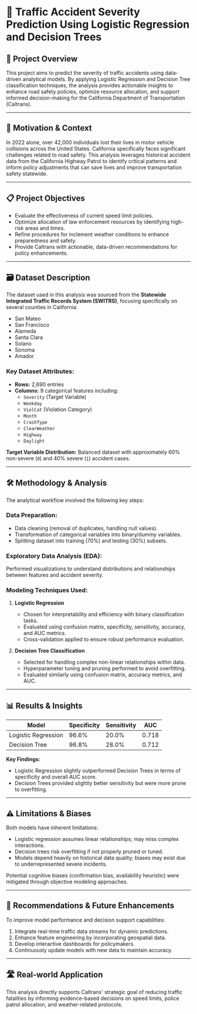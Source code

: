 # 🚗 Traffic Accident Severity Prediction Using Logistic Regression and Decision Trees

## 🎯 Project Overview
This project aims to predict the severity of traffic accidents using data-driven analytical models. By applying Logistic Regression and Decision Tree classification techniques, the analysis provides actionable insights to enhance road safety policies, optimize resource allocation, and support informed decision-making for the California Department of Transportation (Caltrans).

---

## 📌 Motivation & Context
In 2022 alone, over 42,000 individuals lost their lives in motor vehicle collisions across the United States. California specifically faces significant challenges related to road safety. This analysis leverages historical accident data from the California Highway Patrol to identify critical patterns and inform policy adjustments that can save lives and improve transportation safety statewide.

---

## 📋 Project Objectives
- Evaluate the effectiveness of current speed limit policies.
- Optimize allocation of law enforcement resources by identifying high-risk areas and times.
- Refine procedures for inclement weather conditions to enhance preparedness and safety.
- Provide Caltrans with actionable, data-driven recommendations for policy enhancements.

---

## 🗃️ Dataset Description
The dataset used in this analysis was sourced from the **Statewide Integrated Traffic Records System (SWITRS)**, focusing specifically on several counties in California:  
- San Mateo  
- San Francisco  
- Alameda  
- Santa Clara  
- Solano  
- Sonoma  
- Amador  

### Key Dataset Attributes:
- **Rows:** 2,690 entries
- **Columns:** 9 categorical features including:
  - `Severity` (Target Variable)
  - `Weekday`
  - `ViolCat` (Violation Category)
  - `Month`
  - `CrashType`
  - `ClearWeather`
  - `Highway`
  - `Daylight`

**Target Variable Distribution:** Balanced dataset with approximately 60% non-severe (`0`) and 40% severe (`1`) accident cases.

---

## 🛠️ Methodology & Analysis
The analytical workflow involved the following key steps:

### Data Preparation:
- Data cleaning (removal of duplicates, handling null values).
- Transformation of categorical variables into binary/dummy variables.
- Splitting dataset into training (70%) and testing (30%) subsets.

### Exploratory Data Analysis (EDA):
Performed visualizations to understand distributions and relationships between features and accident severity.

### Modeling Techniques Used:
1. **Logistic Regression**
   - Chosen for interpretability and efficiency with binary classification tasks.
   - Evaluated using confusion matrix, specificity, sensitivity, accuracy, and AUC metrics.
   - Cross-validation applied to ensure robust performance evaluation.

2. **Decision Tree Classification**
   - Selected for handling complex non-linear relationships within data.
   - Hyperparameter tuning and pruning performed to avoid overfitting.
   - Evaluated similarly using confusion matrix, accuracy metrics, and AUC.

---

## 📊 Results & Insights

| Model                | Specificity | Sensitivity | AUC   |
|----------------------|-------------|-------------|-------|
| Logistic Regression  | 96.6%       | 20.0%       | 0.718 |
| Decision Tree        | 96.8%       | 28.0%       | 0.712 |

**Key Findings:**
- Logistic Regression slightly outperformed Decision Trees in terms of specificity and overall AUC score.
- Decision Trees provided slightly better sensitivity but were more prone to overfitting.

---

## ⚠️ Limitations & Biases
Both models have inherent limitations:
- Logistic regression assumes linear relationships; may miss complex interactions.
- Decision trees risk overfitting if not properly pruned or tuned.
- Models depend heavily on historical data quality; biases may exist due to underrepresented severe incidents.

Potential cognitive biases (confirmation bias, availability heuristic) were mitigated through objective modeling approaches.

---

## 🚀 Recommendations & Future Enhancements
To improve model performance and decision support capabilities:
1. Integrate real-time traffic data streams for dynamic predictions.
2. Enhance feature engineering by incorporating geospatial data.
3. Develop interactive dashboards for policymakers.
4. Continuously update models with new data to maintain accuracy.

---

## 🛣️ Real-world Application
This analysis directly supports Caltrans' strategic goal of reducing traffic fatalities by informing evidence-based decisions on speed limits, police patrol allocation, and weather-related protocols.



